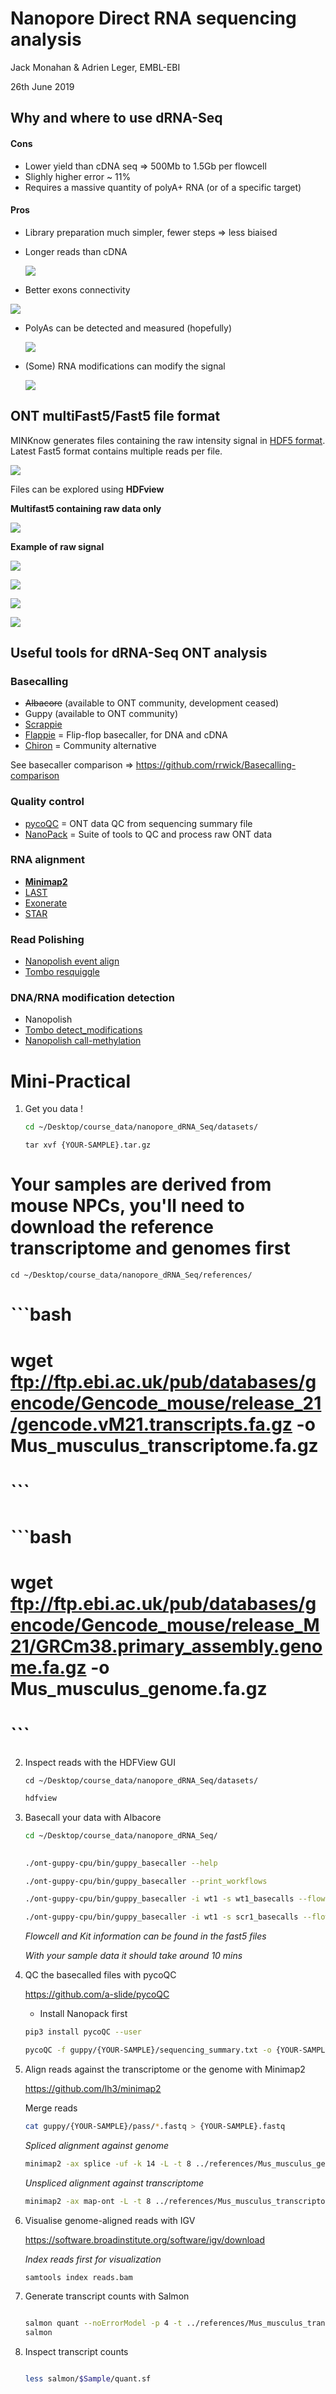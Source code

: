 # Nanopore Direct RNA sequencing analysis

Jack Monahan & Adrien Leger, EMBL-EBI

26th June 2019



## Why and where to use dRNA-Seq

#### Cons

- Lower yield than cDNA seq => 500Mb to 1.5Gb per flowcell 
- Slighly higher error ~ 11%
- Requires a massive quantity of polyA+ RNA (or of a specific target)



#### Pros

- Library preparation much simpler, fewer steps => less biaised

- Longer reads than cDNA

  ![](pictures/Slide17.png) 

- Better exons connectivity

![](pictures/exon_align.png)

* PolyAs can be detected and measured (hopefully)

  ![](pictures/Slide09.png)

* (Some) RNA modifications can modify the signal

  ![](pictures/Slide34.png)

   



## ONT multiFast5/Fast5 file format

MINKnow generates files containing the raw intensity signal in [HDF5 format](https://support.hdfgroup.org/HDF5/). Latest Fast5 format contains multiple reads per file.

![](pictures/HDF5.jpeg)



Files can be explored using **HDFview**

**Multifast5 containing raw data only**

![](pictures/fast5_pre.png)




**Example of raw signal**

![](pictures/fast5_raw.png)

![](pictures/Raw1.png)

![](pictures/Raw2.png)

![](pictures/Raw3.png)



## Useful tools for dRNA-Seq ONT analysis

### Basecalling

* ~~Albacore~~ (available to ONT community, development ceased)
* Guppy (available to ONT community) 
* [Scrappie](https://github.com/nanoporetech/scrappie)
* [Flappie](https://github.com/nanoporetech/flappie)  = Flip-flop basecaller, for DNA and cDNA
* [Chiron](https://github.com/haotianteng/chiron) = Community alternative

See basecaller comparison => https://github.com/rrwick/Basecalling-comparison

### Quality control

* [pycoQC](https://github.com/a-slide/pycoQC) = ONT data QC from sequencing summary file
* [NanoPack](https://github.com/wdecoster/nanopack) = Suite of tools to QC and process raw ONT data

### RNA alignment

* [**Minimap2** ](https://github.com/lh3/minimap2)
* [LAST](http://last.cbrc.jp)
* [Exonerate](https://www.ebi.ac.uk/about/vertebrate-genomics/software/exonerate)
* [STAR](https://github.com/alexdobin/STAR)

### Read Polishing

* [Nanopolish event align](https://nanopolish.readthedocs.io/en/latest/)
* [Tombo resquiggle](https://nanoporetech.github.io/tombo/)

### DNA/RNA modification detection
* Nanopolish
* [Tombo detect_modifications](https://nanoporetech.github.io/tombo/)
* [Nanopolish call-methylation](https://nanopolish.readthedocs.io/en/latest/quickstart_call_methylation.html)


# Mini-Practical

1. Get you data !

   ```bash
   cd ~/Desktop/course_data/nanopore_dRNA_Seq/datasets/
   ```

   ```
   tar xvf {YOUR-SAMPLE}.tar.gz
   ```

 #  Your samples are derived from mouse NPCs, you'll need to download the reference transcriptome and genomes first 

   ```
   cd ~/Desktop/course_data/nanopore_dRNA_Seq/references/
   ```

#   ```bash
#   wget ftp://ftp.ebi.ac.uk/pub/databases/gencode/Gencode_mouse/release_21/gencode.vM21.transcripts.fa.gz -o Mus_musculus_transcriptome.fa.gz 
#   ```

 #  ```bash
 #  wget ftp://ftp.ebi.ac.uk/pub/databases/gencode/Gencode_mouse/release_M21/GRCm38.primary_assembly.genome.fa.gz -o Mus_musculus_genome.fa.gz
 #  ```
   

2. Inspect reads with the HDFView GUI

   ```
   cd ~/Desktop/course_data/nanopore_dRNA_Seq/datasets/
   ```

   ```bash
   hdfview
   ```

     

3. Basecall your data with Albacore

   ```bash
   cd ~/Desktop/course_data/nanopore_dRNA_Seq/
  
   ```

   ```bash
   ./ont-guppy-cpu/bin/guppy_basecaller --help
   
   ./ont-guppy-cpu/bin/guppy_basecaller --print_workflows
   
   ./ont-guppy-cpu/bin/guppy_basecaller -i wt1 -s wt1_basecalls --flowcell FLO-MIN106 --kit SQK-RNA002 -q 0 --enable_trimming true --trim_strategy rna --reverse_sequence true --pt_scaling --qscore_filtering 0
   
   ./ont-guppy-cpu/bin/guppy_basecaller -i wt1 -s scr1_basecalls --flowcell FLO-MIN106 --kit SQK-RNA002 -q 0 --enable_trimming true --trim_strategy rna --reverse_sequence true --pt_scaling --qscore_filtering 0
   
   ```

   *Flowcell and Kit information can be found in the fast5 files*

   *With your sample data it should take around 10 mins*
   


4. QC the basecalled files with pycoQC

   https://github.com/a-slide/pycoQC

   * Install Nanopack first

   ```bash
   pip3 install pycoQC --user
   ```

   ```bash
   pycoQC -f guppy/{YOUR-SAMPLE}/sequencing_summary.txt -o {YOUR-SAMPLE}.pycoQC.html
   ```
   

5. Align reads against the transcriptome or the genome with Minimap2

   https://github.com/lh3/minimap2

   Merge reads
   ```bash
   cat guppy/{YOUR-SAMPLE}/pass/*.fastq > {YOUR-SAMPLE}.fastq
   ```

   *Spliced alignment against genome*
   ```bash
   minimap2 -ax splice -uf -k 14 -L -t 8 ../references/Mus_musculus_genome.fa.gz {YOUR-SAMPLE}.fastq | samtools view -bh -F 2308 | samtools sort -o reads.bam
   ```

    *Unspliced alignment against transcriptome*

   ```bash
   minimap2 -ax map-ont -L -t 8 ../references/Mus_musculus_transcriptome.fa.gz {YOUR-SAMPLE}.fastq | samtools view -bh -F 2308 | samtools sort -o transcriptome.bam
   ```

   

6. Visualise genome-aligned reads with IGV

   https://software.broadinstitute.org/software/igv/download

   *Index reads first for visualization*

   ```bash
   samtools index reads.bam
   ```

7. Generate transcript counts with Salmon

   ```bash

   salmon quant --noErrorModel -p 4 -t ../references/Mus_musculus_transcriptome.fa.gz -l U -a transcriptome.bam  -o salmon/$Sample
   salmon 
   ```

8. Inspect transcript counts

   ```bash

   less salmon/$Sample/quant.sf
   ```

   ```

